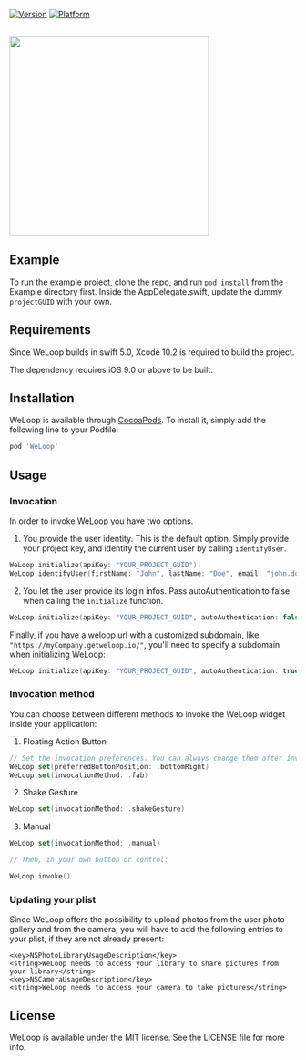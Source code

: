 [![Version](https://img.shields.io/cocoapods/v/WeLoop.svg?style=flat)](https://cocoapods.org/pods/WeLoop)
[![Platform](https://img.shields.io/cocoapods/p/WeLoop.svg?style=flat)](https://cocoapods.org/pods/WeLoop)

<br/>

<img src="https://weloop.io/img/logo/weloop_logo_black.svg" width="350" display="block" margin="auto">

<br/>


## Example

To run the example project, clone the repo, and run `pod install` from the Example directory first.
Inside the AppDelegate.swift, update the dummy `projectGUID` with your own.

## Requirements

Since WeLoop builds in swift 5.0, Xcode 10.2 is required to build the project.

The dependency requires iOS 9.0 or above to be built.

## Installation

WeLoop is available through [CocoaPods](https://cocoapods.org). To install
it, simply add the following line to your Podfile:

```ruby
pod 'WeLoop'
```

## Usage

### Invocation

In order to invoke WeLoop you have two options. 

1. You provide the user identity. This is the default option. Simply provide your project key, and identity the current user by calling `identifyUser`.

```swift
WeLoop.initialize(apiKey: "YOUR_PROJECT_GUID");
WeLoop.identifyUser(firstName: "John", lastName: "Doe", email: "john.doe@weloop.io")
```

2. You let the user provide its login infos. Pass autoAuthentication to false when calling the `initialize` function.

```swift
WeLoop.initialize(apiKey: "YOUR_PROJECT_GUID", autoAuthentication: false);
```

Finally, if you have a weloop url with a customized subdomain, like `"https://myCompany.getweloop.io/"`, you'll need to specify a subdomain when initializing WeLoop:


```swift
WeLoop.initialize(apiKey: "YOUR_PROJECT_GUID", autoAuthentication: true, subdomain: "myCompany");
```


### Invocation method

You can choose between different methods to invoke the WeLoop widget inside your application:

1. Floating Action Button

```swift
// Set the invocation preferences. You can always change them after invoking the SDK
WeLoop.set(preferredButtonPosition: .bottomRight)
WeLoop.set(invocationMethod: .fab)
```

2. Shake Gesture

```swift
WeLoop.set(invocationMethod: .shakeGesture)
```

3. Manual

```swift
WeLoop.set(invocationMethod: .manual)

// Then, in your own button or control:

WeLoop.invoke()

```

### Updating your plist

Since WeLoop offers the possibility to upload photos from the user photo gallery and from the camera, you will have to add the following entries to your plist, if they are not already present:

```plist
<key>NSPhotoLibraryUsageDescription</key>
<string>WeLoop needs to access your library to share pictures from your library</string>
<key>NSCameraUsageDescription</key>
<string>WeLoop needs to access your camera to take pictures</string>
```

## License

WeLoop is available under the MIT license. See the LICENSE file for more info.
